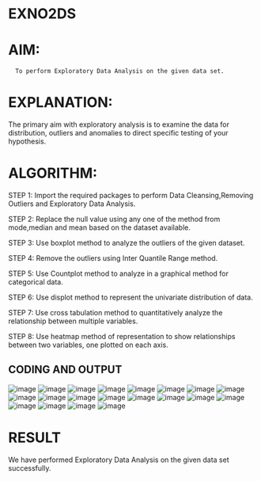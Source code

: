 # EXNO2DS
# AIM:
      To perform Exploratory Data Analysis on the given data set.
      
# EXPLANATION:
  The primary aim with exploratory analysis is to examine the data for distribution, outliers and anomalies to direct specific testing of your hypothesis.
  
# ALGORITHM:
STEP 1: Import the required packages to perform Data Cleansing,Removing Outliers and Exploratory Data Analysis.

STEP 2: Replace the null value using any one of the method from mode,median and mean based on the dataset available.

STEP 3: Use boxplot method to analyze the outliers of the given dataset.

STEP 4: Remove the outliers using Inter Quantile Range method.

STEP 5: Use Countplot method to analyze in a graphical method for categorical data.

STEP 6: Use displot method to represent the univariate distribution of data.

STEP 7: Use cross tabulation method to quantitatively analyze the relationship between multiple variables.

STEP 8: Use heatmap method of representation to show relationships between two variables, one plotted on each axis.

## CODING AND OUTPUT
![image](https://github.com/user-attachments/assets/b2b11d7a-c43a-4643-bab4-67828781b84d)
![image](https://github.com/user-attachments/assets/2c74213e-bf64-4b39-8d73-4c31998290e9)
![image](https://github.com/user-attachments/assets/87fb0b55-7556-4175-90de-60bd9ddeae10)
![image](https://github.com/user-attachments/assets/6109708c-35c2-4482-8658-a81182264c72)
![image](https://github.com/user-attachments/assets/187b7452-4dc2-4a8f-afeb-36b4d42d7e79)
![image](https://github.com/user-attachments/assets/61634dba-014c-4231-941f-b02c19e15e04)
![image](https://github.com/user-attachments/assets/ca9c691a-b522-47be-aa24-3650cde8f208)
![image](https://github.com/user-attachments/assets/c254f0d1-51d9-4d25-b3be-3f37b92172ff)
![image](https://github.com/user-attachments/assets/953fb172-1f77-46ae-a2c2-2bf2e6f2ad66)
![image](https://github.com/user-attachments/assets/37fc4ed2-a149-483b-a8e8-3272feeab7f5)
![image](https://github.com/user-attachments/assets/c8d34d79-4fb0-401d-8a60-ade4e9c060c0)
![image](https://github.com/user-attachments/assets/f63265c8-1b53-46dd-96b6-05c22b626abf)
![image](https://github.com/user-attachments/assets/1662f05b-8560-44d0-93c8-3ffcc3f4ad53)
![image](https://github.com/user-attachments/assets/2073b8f5-3958-4c55-ac33-c28e91da90af)
![image](https://github.com/user-attachments/assets/a98a6033-7fb8-4ce4-9ac1-1cea2cadf779)
![image](https://github.com/user-attachments/assets/0c6403cb-58df-4ee1-a15a-6417a56e0159)
![image](https://github.com/user-attachments/assets/7b3547bf-a2bf-481d-b208-1aa82026aba1)
![image](https://github.com/user-attachments/assets/dcff676b-4789-4e3a-bba7-7817e4a716a9)
![image](https://github.com/user-attachments/assets/b7c48b22-dd60-40c0-9e52-b5c519f58318)
![image](https://github.com/user-attachments/assets/1c170f6f-8c7f-4a23-b123-08d1d0145443)



# RESULT
 We have performed Exploratory Data Analysis on the given data set successfully.
